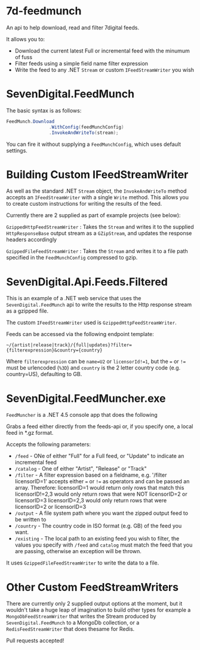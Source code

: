 7d-feedmunch
============

An api to help download, read and filter 7digital feeds.

It allows you to:

* Download the current latest Full or incremental feed with the minumum of fuss
* Filter feeds using a simple field name filter expression
* Write the feed to any .NET `Stream` or custom `IFeedStreamWriter` you wish

SevenDigital.FeedMunch
==

The basic syntax is as follows:

```C#
FeedMunch.Download
				.WithConfig(feedMunchConfig)
				.InvokeAndWriteTo(stream);
```

You can fire it without supplying a `FeedMunchConfig`, which uses default settings. 

Building Custom IFeedStreamWriter
==

As well as the standard .NET `Stream` object, the `InvokeAndWriteTo` method accepts an `IFeedStreamWriter` with a single `Write` method. This allows you to create custom instructions for writing the results of the feed.

Currently there are 2 supplied as part of example projects (see below):

`GzippedHttpFeedStreamWriter` : Takes the `Stream` and writes it to the supplied `HttpResponseBase` output stream as a `GZipStream`, and updates the response headers accordingly

`GzippedFileFeedStreamWriter` : Takes the `Stream` and writes it to a file path specified in the `FeedMunchConfig` compressed to gzip.

SevenDigital.Api.Feeds.Filtered
==

This is an example of a .NET web service that uses the `SevenDigital.FeedMunch` api to write the results to the Http response stream as a gzipped file.

The custom `IFeedStreamWriter` used is `GzippedHttpFeedStreamWriter`.

Feeds can be accessed via the following endpoint template:

`~/{artist|release|track}/{full|updates}?filter={filterexpression}&country={country}`

Where `filterexpression` can be `name=U2` or `licensorId!=1`, but the `=` or `!=` must be urlencoded (`%3D`) 
and `country` is the 2 letter country code (e.g. country=US), defaulting to GB.

SevenDigital.FeedMuncher.exe
===========

`FeedMuncher` is a .NET 4.5 console app that does the following

Grabs a feed either directly from the feeds-api or, if you specify one, a local feed in *.gz format.

Accepts the following parameters:

* `/feed` - ONe of either "Full" for a Full feed, or "Update" to indicate an incremental feed
* `/catalog` - One of either "Artist", "Release" or "Track"
* `/filter` - A filter expression based on a fieldname, e.g. '/filter licensorID=1'
  accepts either `=` or `!=` as operators and can be passed an array. Therefore:
  licensorID=1 would return only rows that match this
  licensorID!=2,3 would only return rows that were NOT licensorID=2 or licensorID=3
  licensorID=2,3 would only return rows that were licensorID=2 or licensorID=3
* `/output` - A file system path where you want the zipped output feed to be written to
* `/country` - The country code in ISO format (e.g. GB) of the feed you want.
* `/existing` - The local path to an existing feed you wish to filter, the values you specify with `/feed` and `catalog` must match the feed that you are passing, otherwise an exception will be thrown.

It uses `GzippedFileFeedStreamWriter` to write the data to a file.

Other Custom FeedStreamWriters
==

There are currently only 2 supplied output options at the moment, but it wouldn't take a huge leap of imagination to build other types for example a `MongoDbFeedStreamWriter` that writes the Stream produced by `SevenDigital.FeedMunch` to a MongoDb collection, or a `RedisFeedStreamWriter` that does thesame for Redis.

Pull requests accepted!




